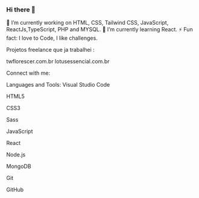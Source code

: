 ### Hi there 👋

<!--
**carlosAlx/carlosalx** is a ✨ _special_ ✨ repository because its `README.md` (this file) appears on your GitHub profile.

Here are some ideas to get you started:

- 🔭 I’m currently working on HTML, CSS, Tailwind CSS, JavaScript, ReactJs,TypeScript, PHP and MYSQL.
- 🌱 I’m currently learning React
- 👯 I’m looking to collaborate on ...
- 🤔 I’m looking for help with ...
- 💬 Ask me about ...
- 📫 How to reach me: ...
- 😄 Pronouns: ...
- ⚡ Fun fact: I love to Code, I like challenges
-->
🔭 I’m currently working on HTML, CSS, Tailwind CSS, JavaScript, ReactJs,TypeScript, PHP and MYSQL.
🌱 I’m currently learning React.
⚡ Fun fact: I love to Code, I like challenges.

Projetos freelance que ja trabalhei :

twflorescer.com.br
lotusessencial.com.br

Connect with me:


Languages and Tools:
Visual Studio Code

HTML5

CSS3

Sass

JavaScript

React

Node.js

MongoDB

Git

GitHub



